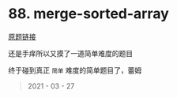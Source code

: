 # 88. merge-sorted-array

[原题链接](https://leetcode-cn.com/problems/merge-sorted-array/)

还是手痒所以又摸了一道简单难度的题目  

终于碰到真正 `简单` 难度的简单题目了，蕾姆

> 2021 - 03 - 27
